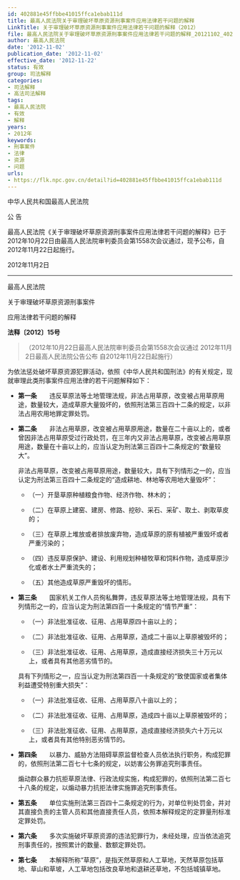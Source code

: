 ```yaml
---
id: 402881e45ffbbe41015ffca1ebab111d
title: 最高人民法院关于审理破坏草原资源刑事案件应用法律若干问题的解释
LinkTitle: 关于审理破坏草原资源刑事案件应用法律若干问题的解释（2012）
file: 最高人民法院关于审理破坏草原资源刑事案件应用法律若干问题的解释_20121102_402881e45ffbbe41015ffca1ebab111d.docx
author: 最高人民法院
date: '2012-11-02'
publication_date: '2012-11-02'
effective_date: '2012-11-22'
status: 有效
group: 司法解释
categories:
- 司法解释
- 高法司法解释
tags:
- 最高人民法院
- 有效
- 解释
years:
- 2012年
keywords:
- 刑事案件
- 法律
- 资源
- 问题
urls:
- https://flk.npc.gov.cn/detail?id=402881e45ffbbe41015ffca1ebab111d
---
```


中华人民共和国最高人民法院

公 告

最高人民法院《关于审理破坏草原资源刑事案件应用法律若干问题的解释》已于2012年10月22日由最高人民法院审判委员会第1558次会议通过，现予公布，自2012年11月22日起施行。

2012年11月2日

---

最高人民法院

关于审理破坏草原资源刑事案件

应用法律若干问题的解释

**法释〔2012〕15号**

> （2012年10月22日最高人民法院审判委员会第1558次会议通过 2012年11月2日最高人民法院公告公布 自2012年11月22日起施行）

为依法惩处破坏草原资源犯罪活动，依照《中华人民共和国刑法》的有关规定，现就审理此类刑事案件应用法律的若干问题解释如下：

- **第一条**　　违反草原法等土地管理法规，非法占用草原，改变被占用草原用途，数量较大，造成草原大量毁坏的，依照刑法第三百四十二条的规定，以非法占用农用地罪定罪处罚。

- **第二条**　　非法占用草原，改变被占用草原用途，数量在二十亩以上的，或者曾因非法占用草原受过行政处罚，在三年内又非法占用草原，改变被占用草原用途，数量在十亩以上的，应当认定为刑法第三百四十二条规定的“数量较大”。

  非法占用草原，改变被占用草原用途，数量较大，具有下列情形之一的，应当认定为刑法第三百四十二条规定的“造成耕地、林地等农用地大量毁坏”：

  - （一）开垦草原种植粮食作物、经济作物、林木的；

  - （二）在草原上建窑、建房、修路、挖砂、采石、采矿、取土、剥取草皮的；

  - （三）在草原上堆放或者排放废弃物，造成草原的原有植被严重毁坏或者严重污染的；

  - （四）违反草原保护、建设、利用规划种植牧草和饲料作物，造成草原沙化或者水土严重流失的；

  - （五）其他造成草原严重毁坏的情形。

- **第三条**　　国家机关工作人员徇私舞弊，违反草原法等土地管理法规，具有下列情形之一的，应当认定为刑法第四百一十条规定的“情节严重”：

  - （一）非法批准征收、征用、占用草原四十亩以上的；

  - （二）非法批准征收、征用、占用草原，造成二十亩以上草原被毁坏的；

  - （三）非法批准征收、征用、占用草原，造成直接经济损失三十万元以上，或者具有其他恶劣情节的。

  具有下列情形之一，应当认定为刑法第四百一十条规定的“致使国家或者集体利益遭受特别重大损失”：

  - （一）非法批准征收、征用、占用草原八十亩以上的；

  - （二）非法批准征收、征用、占用草原，造成四十亩以上草原被毁坏的；

  - （三）非法批准征收、征用、占用草原，造成直接经济损失六十万元以上，或者具有其他特别恶劣情节的。

- **第四条**　　以暴力、威胁方法阻碍草原监督检查人员依法执行职务，构成犯罪的，依照刑法第二百七十七条的规定，以妨害公务罪追究刑事责任。

  煽动群众暴力抗拒草原法律、行政法规实施，构成犯罪的，依照刑法第二百七十八条的规定，以煽动暴力抗拒法律实施罪追究刑事责任。

- **第五条**　　单位实施刑法第三百四十二条规定的行为，对单位判处罚金，并对其直接负责的主管人员和其他直接责任人员，依照本解释规定的定罪量刑标准定罪处罚。

- **第六条**　　多次实施破坏草原资源的违法犯罪行为，未经处理，应当依法追究刑事责任的，按照累计的数量、数额定罪处罚。

- **第七条**　　本解释所称“草原”，是指天然草原和人工草地，天然草原包括草地、草山和草坡，人工草地包括改良草地和退耕还草地，不包括城镇草地。
